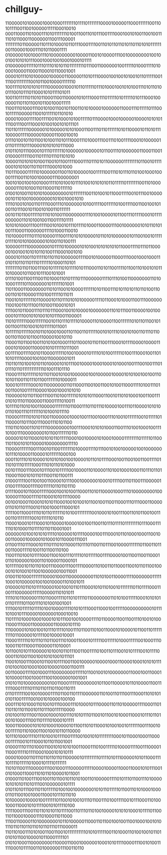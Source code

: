 # chillguy-


1100000101000001000100011111110111101111111000010000011000111111001101011110011001000001111100010010
0001100011010001110101111111010011001101011100111100010010100110010011110101100011000000110011100001
1111111101100000110111010001011011100011110011010110110101101101010111111001100001000111010110001111
0100000100100011101000000000100001100101000011100100000000100100100101010111000100010010001000101111
0100000011111011101110101011011111111011100110000001001111101000111101000010000110001100010110001001
0000101110101000001000001100000110101110000100100101001011011111001111001111111100101100100001111110
1001111010101010111100000010001011011111011101000100101010011101011010011100101110110001010111101011
1001101111101101011000110011000010101110001110111110101111101011100010000001101101100101100100011111
1100111010001110010100110010110011010100001000000110001110111110111001011111000001100101111101101010
0000100001111001111001010001010011111011100001000100000100001010101111001110011100010100100101011101
1101101111110000001010000010101000110011101101111110101100001011010111100000111100000100001100010010
0111010010110110010100110101110001110100011100111010011110001010000010110111110111000010101010111000
0101101011100001011101111110100000010000010110011101000000110001100101000011111001101111011101101010
1000011010101010011001011001111000111011101011000000111111110110010111100010101001101101111000101000
1101110000111110100000011001101000001001111100111010111011010010001000011110011010010000011100000001
1001010010010010001111010100101110100101010101101111101111111001101000000011101010011011000110111110
0100101001101010100000000010111111100110100101100011110010111001000000101101001000000001010010001010
1111010010100110111100011101000000101001111001111101001111001100100101001101110010110010100110111111
0010110110011111011101010011000000011101001000010110011101111000101111000000110101001001100111101111
1010101000111001111001010010111011110100011000011100100000010101101010011100011000000111101000110010
1101000011110111010000111001110101010000101101010000001011001001011110111101010100000010100110100111
1000001111000000001011110100000101010010101010101100011110111011000001001001010101101001110001001010
0000101100110111110110110100000011110010100000110001110001000100011010110110110111011111101000110101
1111111101101100111001011111010111101011100011010110011110110011010010101110100001011001011100101001
0111010011001110011010001101011110111000000111101110100110000000110101000111110110000001011111101001
1101100011000000011010110010100001111110101100111010110101101101001100011010110000111010011111011011
1100101011111101100001011011101010100000111101100010100011001110000001100100110111001101001100010101
1111001011000111011101110001001010000100000001101011100110000100100000101110010101001010111001100001
1101011111100011111100101101110111101000011010000110011111101011011001010011001110100101011111011001
1011111011111001011010001000110110011011111001010111010010100110111011000110110010110011000010010110
1100011011001001101010010001110110001011011001110001011110000100001100010100001100001010111110111001
0011110011110010110000111110100100001011110101001111101001110001001101101011110000100100110000001011
1101101101001010110100001010111001000010001000101000100111001001110101110110111111111111010011101110
1100011110111110101101100101001000000100100000100001010100100100110101011001101110110011111101000011
1000101111110001011000000011011000110010011001010011000111101001110100110010011111000010001000101010
1100000101101100111001101001111101010101100011001011010100010011001110101011101100000110001111010011
1011110110101001100000111111101100011101101110100001001110110000101010011010011101111110101001011110
1100001111101010110011000000100010011100100011101001011111100101111101110000110111001110001110101100
1110110100011010111100000000100111000101010100011001110100100010011110100111000000001011001111110110
0000010101100010101011011111000100100001010001000011111111011111011001101100101011000010000000011110
1100001111110011100101100111111101000011110111001010010000010010000001011101000011000010111111000100
0001101110101000010101010010010000101101011110001001100100110011110111010111011111000111010110101000
0010111001110001011100101111100100001101000011010010001000110111011011100011001010110111001101100111
0100011110011001001100001011100010000001000101111001101100111000001010011110001111001111101101101110
0111100010110001111100010010100110001101011000010001110100000000100100001110001111011000101011110000
0010010001100010101011000100101001011001001100110001110111000110000011010110111001011001000111000101
1111100110001111010110111111010100111111110010001010011100110101100100110011011111111001011111010110
1100010001011100010110000100001001001100110111011110111111110111000111111010100011011110110110001001
0000001010010101011110100000101111000010011100010110100010001100100011000010000010100010110000111001
0110011101110001011101110101100011011101100110111001000011111101100110110011000111101001101100110100
1100111010010111100011001001110111101011111001111000010011001100110001011010000010001101000011000101
1011111001011011010011100001110011110000110100110110001100101101100100001010100101100100000010011001
0100110100011111110000100011000000000110101001100001111000000011111100010100000100100100001101001011
0100001011010111100001001001011011100010101101001011111110110111100011001110000001111100000110101011
1111010110000011101100011110110101111011000000011010100111110001010101011011111011001110101001001001
1111001011111011110100100001111010101110001100010011111000000000010111101001011100001000000100010010
1101111010001000100010101110010010000111101100001100110011101001010011000111000110000000110000101110
1110000010100100101110111101001110110011010011000101000010110011011111111101100000101111001000010001
1100011111101011101101100111010001100010111110011111010001111100100011101000110111000110000011010001
1011001010111000001010010110111001100111101001101110010101111001011110000110100110010010101001011101
1100101001110001011001011110011001000001000010001100001000101010111010100100100010001000010001100111
0011000011110010001110000000011111011001001010000000110001001100011010000110010001110010000001001001
0101011010000000001001100011111000000010110011000010110100001100111111000111110111011011101100110111
0110111111001001000011110110011011110000001101001101110011100011010101010110011111001001010000100100
0001110101000110100101110000111010001011100001101101000001111000110111011011011001011011100111110000
0101001101110011000100010011101010111011001011001010001100010111011010010100011100110111101000101111
1000110000010101010001000010110011010110001010010010111111001110010001111101101000110010010110110000
1011101000111101110100101111001111001001010111111110001011000100011000001111100101110001011011001001
0100011101110100011001010101010011000111010011111010000111100111000011100011111011110001000101010111
0000100001101110110110110110000010111111110111101011100000101011000111101111011111010001011110111111
1101011001110000011100100011100000111110000100001100011000101011100101010001100011010110100001011001
0100011010011100100110110010110101001101000001111010111011001110100001010101011010111001000000101111
0101101011100110110111110100100100000001010110111110110011010100010000110110010010001100010111011010
1010000010000100111111011001010010111011001110100111100101110001101001000110001010111100101011110100
1111100011100110110101011011110011011101101001000010101010001011110110011011000100001110100011011000
1110011000011010000000101101000001100011011001001001100100010010101110110110110110101101110111000011
1101101001110101001100110010111111111101010111110011010001101001001011010101011001000010110001111101
0101010001100000000110000110001000000100010101111000011100101001111100010111100110100000011100110110
